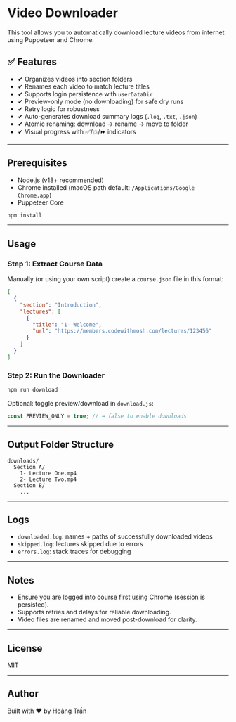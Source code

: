 # Video Downloader

This tool allows you to automatically download lecture videos from internet using Puppeteer and Chrome.

## ✅ Features

- ✔ Organizes videos into section folders
- ✔ Renames each video to match lecture titles
- ✔ Supports login persistence with `userDataDir`
- ✔ Preview-only mode (no downloading) for safe dry runs
- ✔ Retry logic for robustness
- ✔ Auto-generates download summary logs (`.log`, `.txt`, `.json`)
- ✔ Atomic renaming: download → rename → move to folder
- ✔ Visual progress with ✅/💥/⏩ indicators

---

## Prerequisites

- Node.js (v18+ recommended)
- Chrome installed (macOS path default: `/Applications/Google Chrome.app`)
- Puppeteer Core

```bash
npm install
```

---

## Usage

### Step 1: Extract Course Data
Manually (or using your own script) create a `course.json` file in this format:

```json
[
  {
    "section": "Introduction",
    "lectures": [
      {
        "title": "1- Welcome",
        "url": "https://members.codewithmosh.com/lectures/123456"
      }
    ]
  }
]
```

### Step 2: Run the Downloader

```bash
npm run download
```

Optional: toggle preview/download in `download.js`:

```js
const PREVIEW_ONLY = true; // → false to enable downloads
```

---

## Output Folder Structure

```
downloads/
  Section A/
    1- Lecture One.mp4
    2- Lecture Two.mp4
  Section B/
    ...
```

---

## Logs

- `downloaded.log`: names + paths of successfully downloaded videos
- `skipped.log`: lectures skipped due to errors
- `errors.log`: stack traces for debugging

---

## Notes

- Ensure you are logged into course first using Chrome (session is persisted).
- Supports retries and delays for reliable downloading.
- Video files are renamed and moved post-download for clarity.

---

## License

MIT

---

## Author

Built with ❤️ by Hoàng Trần